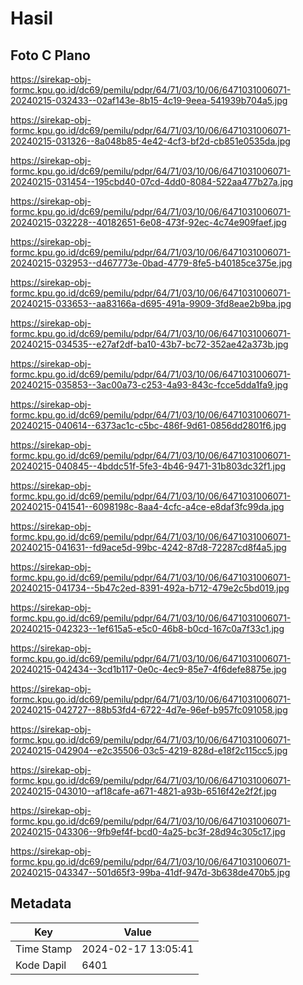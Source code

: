 # Hasil

## Foto C Plano

https://sirekap-obj-formc.kpu.go.id/dc69/pemilu/pdpr/64/71/03/10/06/6471031006071-20240215-032433--02af143e-8b15-4c19-9eea-541939b704a5.jpg

https://sirekap-obj-formc.kpu.go.id/dc69/pemilu/pdpr/64/71/03/10/06/6471031006071-20240215-031326--8a048b85-4e42-4cf3-bf2d-cb851e0535da.jpg

https://sirekap-obj-formc.kpu.go.id/dc69/pemilu/pdpr/64/71/03/10/06/6471031006071-20240215-031454--195cbd40-07cd-4dd0-8084-522aa477b27a.jpg

https://sirekap-obj-formc.kpu.go.id/dc69/pemilu/pdpr/64/71/03/10/06/6471031006071-20240215-032228--40182651-6e08-473f-92ec-4c74e909faef.jpg

https://sirekap-obj-formc.kpu.go.id/dc69/pemilu/pdpr/64/71/03/10/06/6471031006071-20240215-032953--d467773e-0bad-4779-8fe5-b40185ce375e.jpg

https://sirekap-obj-formc.kpu.go.id/dc69/pemilu/pdpr/64/71/03/10/06/6471031006071-20240215-033653--aa83166a-d695-491a-9909-3fd8eae2b9ba.jpg

https://sirekap-obj-formc.kpu.go.id/dc69/pemilu/pdpr/64/71/03/10/06/6471031006071-20240215-034535--e27af2df-ba10-43b7-bc72-352ae42a373b.jpg

https://sirekap-obj-formc.kpu.go.id/dc69/pemilu/pdpr/64/71/03/10/06/6471031006071-20240215-035853--3ac00a73-c253-4a93-843c-fcce5dda1fa9.jpg

https://sirekap-obj-formc.kpu.go.id/dc69/pemilu/pdpr/64/71/03/10/06/6471031006071-20240215-040614--6373ac1c-c5bc-486f-9d61-0856dd2801f6.jpg

https://sirekap-obj-formc.kpu.go.id/dc69/pemilu/pdpr/64/71/03/10/06/6471031006071-20240215-040845--4bddc51f-5fe3-4b46-9471-31b803dc32f1.jpg

https://sirekap-obj-formc.kpu.go.id/dc69/pemilu/pdpr/64/71/03/10/06/6471031006071-20240215-041541--6098198c-8aa4-4cfc-a4ce-e8daf3fc99da.jpg

https://sirekap-obj-formc.kpu.go.id/dc69/pemilu/pdpr/64/71/03/10/06/6471031006071-20240215-041631--fd9ace5d-99bc-4242-87d8-72287cd8f4a5.jpg

https://sirekap-obj-formc.kpu.go.id/dc69/pemilu/pdpr/64/71/03/10/06/6471031006071-20240215-041734--5b47c2ed-8391-492a-b712-479e2c5bd019.jpg

https://sirekap-obj-formc.kpu.go.id/dc69/pemilu/pdpr/64/71/03/10/06/6471031006071-20240215-042323--1ef615a5-e5c0-46b8-b0cd-167c0a7f33c1.jpg

https://sirekap-obj-formc.kpu.go.id/dc69/pemilu/pdpr/64/71/03/10/06/6471031006071-20240215-042434--3cd1b117-0e0c-4ec9-85e7-4f6defe8875e.jpg

https://sirekap-obj-formc.kpu.go.id/dc69/pemilu/pdpr/64/71/03/10/06/6471031006071-20240215-042727--88b53fd4-6722-4d7e-96ef-b957fc091058.jpg

https://sirekap-obj-formc.kpu.go.id/dc69/pemilu/pdpr/64/71/03/10/06/6471031006071-20240215-042904--e2c35506-03c5-4219-828d-e18f2c115cc5.jpg

https://sirekap-obj-formc.kpu.go.id/dc69/pemilu/pdpr/64/71/03/10/06/6471031006071-20240215-043010--af18cafe-a671-4821-a93b-6516f42e2f2f.jpg

https://sirekap-obj-formc.kpu.go.id/dc69/pemilu/pdpr/64/71/03/10/06/6471031006071-20240215-043306--9fb9ef4f-bcd0-4a25-bc3f-28d94c305c17.jpg

https://sirekap-obj-formc.kpu.go.id/dc69/pemilu/pdpr/64/71/03/10/06/6471031006071-20240215-043347--501d65f3-99ba-41df-947d-3b638de470b5.jpg


## Metadata

| Key        | Value               |
| ---------- | ------------------- |
| Time Stamp | 2024-02-17 13:05:41 |
| Kode Dapil | 6401                |



